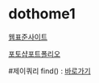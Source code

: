 # dothome1


<a href = "https://chohyunjung0107.github.io/dothome1/webstandard/index.html">웹표준사이트</a>

<a href = "https://chohyunjung0107.github.io/dothome1/photoshop/index.html">포토샵포트폴리오</a>

#제이쿼리
find() : <a href = "https://chohyunjung0107.github.io/dothome1/jQuery/jq04_find2.html">바로가기</a>


